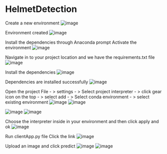 # HelmetDetection

Create a new environment
![image](https://user-images.githubusercontent.com/68268209/155043216-b84f2b7f-90ed-4591-ab59-e3e64d4103e5.png)

Environment created
![image](https://user-images.githubusercontent.com/68268209/155043301-18715509-9f0e-4e07-b020-8519dae1aa8c.png)

Install the dependencies through Anaconda prompt
Activate the environment
![image](https://user-images.githubusercontent.com/68268209/155043343-56de9ad3-e09f-4f75-a65f-ab557b3cee39.png)

Navigate in to your project location and we have the requirements.txt file
![image](https://user-images.githubusercontent.com/68268209/155043370-02828cbe-be66-41b8-bc8c-f7a3c49d8eb9.png)

Install the dependencies
![image](https://user-images.githubusercontent.com/68268209/155043404-b7e18f56-1ad8-49dc-bf1d-4110f8b8c04a.png)

Dependencies are installed successfully
![image](https://user-images.githubusercontent.com/68268209/155043430-dae58c84-2cb1-4434-ad3d-86c517c139cd.png)

Open the project 
File - > settings - > Select project interpreter - > click gear icon on the top - > select add - > Select conda environment - > select existing environment
![image](https://user-images.githubusercontent.com/68268209/155043463-11090bd0-5509-4f8f-bd7b-d2761821453f.png)
![image](https://user-images.githubusercontent.com/68268209/155043497-61c387da-0a18-41ea-898d-92d29765c267.png)

![image](https://user-images.githubusercontent.com/68268209/155043535-f5c06929-b49e-4cd7-8f2b-ec68cc169c4e.png)
![image](https://user-images.githubusercontent.com/68268209/155043563-862277c6-44f1-44e5-b538-bdb77fb2adc2.png)

Choose the interpreter inside in your environment and then click apply and ok
![image](https://user-images.githubusercontent.com/68268209/155043590-f22ed22c-90d5-4416-afe9-d17cdd47477f.png)

Run clientApp.py file
Click the link
![image](https://user-images.githubusercontent.com/68268209/155043641-60976ebb-832b-4243-9fe9-6b76af9448bf.png)

Upload an image and click predict
![image](https://user-images.githubusercontent.com/68268209/155043687-1aaa10f2-b39a-47cd-a4f2-042666b3e75c.png)
![image](https://user-images.githubusercontent.com/68268209/155043720-3c8b4ace-d795-4472-8817-44f804b742f7.png)
